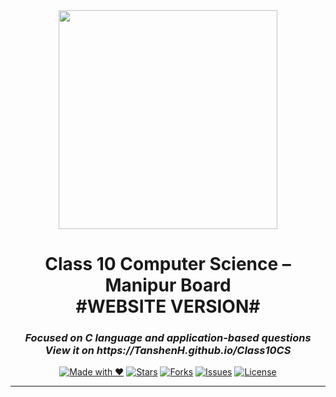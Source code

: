 <div align="center">

<img src="https://media4.giphy.com/media/v1.Y2lkPTc5MGI3NjExNDk2dGpobWFvcTZjNHB3dmEybnFveDg5b2F5OHRvZnk2MHo1cmFxayZlcD12MV9pbnRlcm5hbF9naWZfYnlfaWQmY3Q9cw/owQJ2yEhoC1NxCncBi/giphy.gif" width="350" />

# Class 10 Computer Science – Manipur Board  <br>\#WEBSITE VERSION\#
<h3><i>Focused on C language and application-based questions<br>View it on https://TanshenH.github.io/Class10CS</i></h3>

[![Made with ❤️](https://img.shields.io/badge/Made%20with-%E2%9D%A4-red)](#)
[![Stars](https://img.shields.io/github/stars/TanshenH/Class10CS?style=social)](https://github.com/TanshenH/Class10CS/stargazers)
[![Forks](https://img.shields.io/github/forks/TanshenH/Class10CS?style=social)](https://github.com/TanshenH/Class10CS/network/members)
[![Issues](https://img.shields.io/github/issues/TanshenH/Class10CS)](https://github.com/TanshenH/Class10CS/issues)
[![License](https://img.shields.io/badge/License-Educational-lightgrey)](#)

---


</div>
